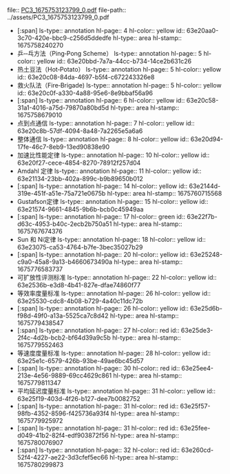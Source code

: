 file:: [PC3_1675753123799_0.pdf](../assets/PC3_1675753123799_0.pdf)
file-path:: ../assets/PC3_1675753123799_0.pdf

- [:span]
  ls-type:: annotation
  hl-page:: 4
  hl-color:: yellow
  id:: 63e20aa0-3c70-420e-bbc9-c256d5ddedfe
  hl-type:: area
  hl-stamp:: 1675758240270
- 乒‐‐乓方法（Ping‐Pong Scheme）
  ls-type:: annotation
  hl-page:: 5
  hl-color:: yellow
  id:: 63e20bbd-7a7a-44cc-b734-14ce2b631c26
- 热土豆法（Hot‐Potato）
  ls-type:: annotation
  hl-page:: 5
  hl-color:: yellow
  id:: 63e20c08-84da-4697-b5f4-c672243326e8
- 救火队法（Fire‐Brigade)
  ls-type:: annotation
  hl-page:: 5
  hl-color:: yellow
  id:: 63e20c0f-a330-4a88-95e6-8e9bbaf56a96
- [:span]
  ls-type:: annotation
  hl-page:: 6
  hl-color:: yellow
  id:: 63e20c58-31a1-4016-a75d-79870a80bd5d
  hl-type:: area
  hl-stamp:: 1675758679010
- 点到点通信
  ls-type:: annotation
  hl-page:: 7
  hl-color:: yellow
  id:: 63e20c8b-57df-4094-8a48-7a2265e5a6a6
- 整体通信
  ls-type:: annotation
  hl-page:: 8
  hl-color:: yellow
  id:: 63e20d94-17fe-46c7-8eb9-13ed90838e90
- 加速比性能定律
  ls-type:: annotation
  hl-page:: 10
  hl-color:: yellow
  id:: 63e20f27-cece-4854-8270-78912f257d04
- Amdahl 定律
  ls-type:: annotation
  hl-page:: 11
  hl-color:: yellow
  id:: 63e21134-23bb-402a-899c-b9b89650b012
- [:span]
  ls-type:: annotation
  hl-page:: 14
  hl-color:: yellow
  id:: 63e2144d-319e-451f-a51e-75a721e0675b
  hl-type:: area
  hl-stamp:: 1675760715568
- Gustafson定律
  ls-type:: annotation
  hl-page:: 15
  hl-color:: yellow
  id:: 63e21574-9661-4845-9b6b-bcb0c45949aa
- [:span]
  ls-type:: annotation
  hl-page:: 17
  hl-color:: green
  id:: 63e22f7b-d63c-4953-b40c-2ecb2b750a51
  hl-type:: area
  hl-stamp:: 1675767674376
- Sun 和 Ni定律
  ls-type:: annotation
  hl-page:: 18
  hl-color:: yellow
  id:: 63e23075-ca53-4764-b7fe-3bec35027b29
- [:span]
  ls-type:: annotation
  hl-page:: 20
  hl-color:: yellow
  id:: 63e25248-c9a0-45a8-9a13-b4660673490a
  hl-type:: area
  hl-stamp:: 1675776583737
- 可扩放性评测标准
  ls-type:: annotation
  hl-page:: 22
  hl-color:: yellow
  id:: 63e2536b-e3d8-4b41-827e-dfae74860f77
- 等效率度量标准
  ls-type:: annotation
  hl-page:: 26
  hl-color:: yellow
  id:: 63e25530-cdc8-4b08-b729-4a40c11dc72b
- [:span]
  ls-type:: annotation
  hl-page:: 26
  hl-color:: yellow
  id:: 63e25d6b-f98d-49f0-a13a-5525ca7c8d42
  hl-type:: area
  hl-stamp:: 1675779438547
- [:span]
  ls-type:: annotation
  hl-page:: 27
  hl-color:: red
  id:: 63e25de3-2f4c-4d2b-bcb2-bf64d39a9c5b
  hl-type:: area
  hl-stamp:: 1675779552463
- 等速度度量标准
  ls-type:: annotation
  hl-page:: 28
  hl-color:: yellow
  id:: 63e25e1c-6579-426b-93be-49ae6bc45d57
- [:span]
  ls-type:: annotation
  hl-page:: 30
  hl-color:: red
  id:: 63e25ee4-213e-4e56-9889-69cc4629c861
  hl-type:: area
  hl-stamp:: 1675779811347
- 平均延迟度量标准
  ls-type:: annotation
  hl-page:: 31
  hl-color:: yellow
  id:: 63e25f19-403d-4f26-b127-dee7b0082752
- [:span]
  ls-type:: annotation
  hl-page:: 31
  hl-color:: red
  id:: 63e25f57-98fb-4352-8596-f425736a93f4
  hl-type:: area
  hl-stamp:: 1675779925972
- [:span]
  ls-type:: annotation
  hl-page:: 31
  hl-color:: red
  id:: 63e25fee-d049-41b2-82f4-edf903872f56
  hl-type:: area
  hl-stamp:: 1675780076907
- [:span]
  ls-type:: annotation
  hl-page:: 32
  hl-color:: red
  id:: 63e260cd-52f4-4227-ae22-3d3cfef5ec66
  hl-type:: area
  hl-stamp:: 1675780299873